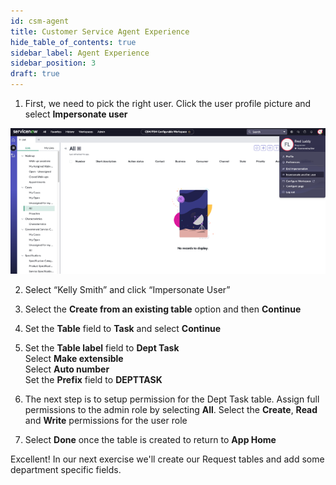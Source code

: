 ```yaml
---
id: csm-agent
title: Customer Service Agent Experience
hide_table_of_contents: true
sidebar_label: Agent Experience
sidebar_position: 3
draft: true
---
```


1. First, we need to pick the right user. Click the user profile picture and select **Impersonate user**

![](/img/lab-complaintsmgmt/2023-08-03-09-54-51.png)

2.	Select “Kelly Smith” and click “Impersonate User”


3. Select the **Create from an existing table** option and then **Continue**


4. Set the **Table** field to **Task** and select **Continue**


5. Set the **Table label** field to **Dept Task**\
    Select **Make extensible**\
    Select **Auto number**\
    Set the **Prefix** field to **DEPTTASK**


6. The next step is to setup permission for the Dept Task table. Assign full permissions to the admin role by selecting **All**. Select the **Create**, **Read** and **Write** permissions for the user role


7. Select **Done** once the table is created to return to **App Home**


Excellent! In our next exercise we'll create our Request tables and add some department specific fields.